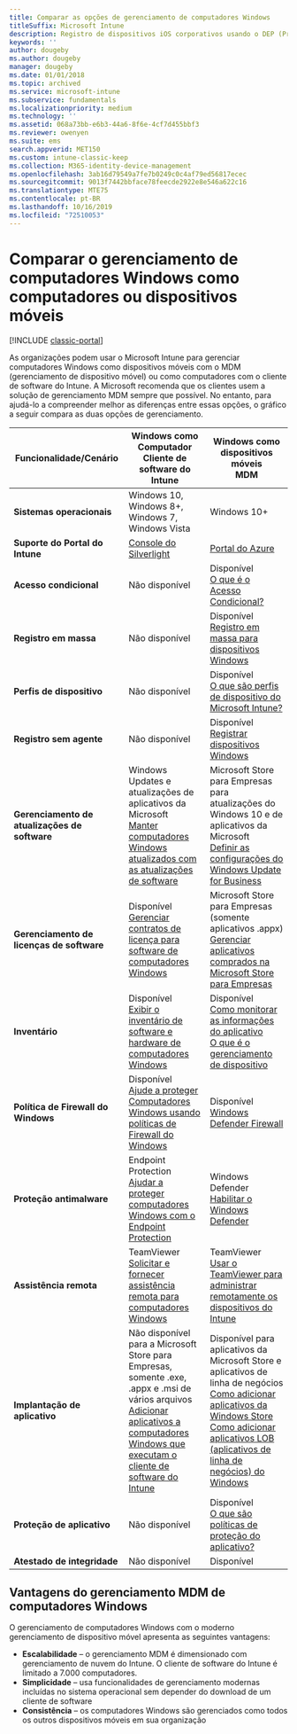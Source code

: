```yaml
---
title: Comparar as opções de gerenciamento de computadores Windows
titleSuffix: Microsoft Intune
description: Registro de dispositivos iOS corporativos usando o DEP (Programa de registro de dispositivos) da Apple ou o Apple Configurator.
keywords: ''
author: dougeby
ms.author: dougeby
manager: dougeby
ms.date: 01/01/2018
ms.topic: archived
ms.service: microsoft-intune
ms.subservice: fundamentals
ms.localizationpriority: medium
ms.technology: ''
ms.assetid: 068a73bb-e6b3-44a6-8f6e-4cf7d455bbf3
ms.reviewer: owenyen
ms.suite: ems
search.appverid: MET150
ms.custom: intune-classic-keep
ms.collection: M365-identity-device-management
ms.openlocfilehash: 3ab16d79549a7fe7b0249c0c4af79ed56817ecec
ms.sourcegitcommit: 9013f7442bbface78feecde2922e8e546a622c16
ms.translationtype: MTE75
ms.contentlocale: pt-BR
ms.lasthandoff: 10/16/2019
ms.locfileid: "72510053"
---
```

# <a name="compare-managing-windows-pcs-as-computers-or-mobile-devices"></a>Comparar o gerenciamento de computadores Windows como computadores ou dispositivos móveis

[!INCLUDE [classic-portal](../includes/classic-portal.md)]

As organizações podem usar o Microsoft Intune para gerenciar computadores Windows como dispositivos móveis com o MDM (gerenciamento de dispositivo móvel) ou como computadores com o cliente de software do Intune.  A Microsoft recomenda que os clientes usem a solução de gerenciamento MDM sempre que possível. No entanto, para ajudá-lo a compreender melhor as diferenças entre essas opções, o gráfico a seguir compara as duas opções de gerenciamento.

|**Funcionalidade/Cenário** |**Windows como Computador**<br>Cliente de software do Intune | **Windows como dispositivos móveis**<br>MDM |
|--------------|-------------------------------|-------------------------------|
|**Sistemas operacionais** |Windows 10, Windows 8+, Windows 7, Windows Vista | Windows 10+ |
|**Suporte do Portal do Intune** |[Console do Silverlight](https://manage.microsoft.com)|[Portal do Azure](https://portal.azure.com) |
|**Acesso condicional**|Não disponível|Disponível <br>[O que é o Acesso Condicional?](../protect/conditional-access.md)|
|**Registro em massa**|Não disponível|Disponível <br>[Registro em massa para dispositivos Windows](../enrollment/windows-bulk-enroll.md)|
|**Perfis de dispositivo**|Não disponível|Disponível <br>[O que são perfis de dispositivo do Microsoft Intune?](../configuration/device-profiles.md)|
|**Registro sem agente**|Não disponível |Disponível<br>[Registrar dispositivos Windows](../enrollment/windows-enroll.md)|
|**Gerenciamento de atualizações de software**| Windows Updates e atualizações de aplicativos da Microsoft<br>[Manter computadores Windows atualizados com as atualizações de software](../keep-windows-pcs-up-to-date-with-software-updates-in-microsoft-intune.md)|Microsoft Store para Empresas para atualizações do Windows 10 e de aplicativos da Microsoft<br> [Definir as configurações do Windows Update for Business](../protect/windows-update-for-business-configure.md) |
|**Gerenciamento de licenças de software**|Disponível <br>[Gerenciar contratos de licença para software de computadores Windows](../manage-license-agreements-for-windows-pc-software-in-microsoft-intune.md)|Microsoft Store para Empresas (somente aplicativos .appx)<br>[Gerenciar aplicativos comprados na Microsoft Store para Empresas](../apps/windows-store-for-business.md)|
|**Inventário**|Disponível <br>[Exibir o inventário de software e hardware de computadores Windows](view-hardware-and-software-inventory-for-windows-pcs-in-microsoft-intune.md)|Disponível <br>[Como monitorar as informações do aplicativo](../apps/apps-monitor.md)<br>[O que é o gerenciamento de dispositivo](../remote-actions/device-management.md)|
|**Política de Firewall do Windows**|Disponível <br>[Ajude a proteger Computadores Windows usando políticas de Firewall do Windows](../help-protect-windows-pcs-using-windows-firewall-policies-in-microsoft-intune.md) |Disponível <br>[Windows Defender Firewall](../protect/endpoint-protection-windows-10.md#windows-defender-firewall)|
|**Proteção antimalware**|Endpoint Protection<br>[Ajudar a proteger computadores Windows com o Endpoint Protection](../help-secure-windows-pcs-with-endpoint-protection-for-microsoft-intune.md)|Windows Defender<br>[Habilitar o Windows Defender](../protect/advanced-threat-protection.md)|
|**Assistência remota** |TeamViewer<br>[Solicitar e fornecer assistência remota para computadores Windows](request-and-provide-remote-assistance-for-windows-pcs-in-microsoft-intune.md)|TeamViewer<br> [Usar o TeamViewer para administrar remotamente os dispositivos do Intune](../remote-actions/teamviewer-support.md) |
|**Implantação de aplicativo** | Não disponível para a Microsoft Store para Empresas,<br>somente .exe, .appx e .msi de vários arquivos<br>[Adicionar aplicativos a computadores Windows que executam o cliente de software do Intune](add-apps-for-windows-pcs-in-microsoft-intune.md)|Disponível para aplicativos da Microsoft Store e aplicativos de linha de negócios<br>[Como adicionar aplicativos da Windows Store](../apps/store-apps-windows.md)<br>[Como adicionar aplicativos LOB (aplicativos de linha de negócios) do Windows](../apps/lob-apps-windows.md)|
|**Proteção de aplicativo**|Não disponível|Disponível <br>[O que são políticas de proteção do aplicativo?](../apps/app-protection-policy.md)|
|**Atestado de integridade**|Não disponível|Disponível|


## <a name="advantages-of-mdm-windows-pc-management"></a>Vantagens do gerenciamento MDM de computadores Windows
O gerenciamento de computadores Windows com o moderno gerenciamento de dispositivo móvel apresenta as seguintes vantagens:
- **Escalabilidade** – o gerenciamento MDM é dimensionado com gerenciamento de nuvem do Intune. O cliente de software do Intune é limitado a 7.000 computadores.
- **Simplicidade** – usa funcionalidades de gerenciamento modernas incluídas no sistema operacional sem depender do download de um cliente de software
- **Consistência** – os computadores Windows são gerenciados como todos os outros dispositivos móveis em sua organização
<!-- - **Cloud optimization** - -->
